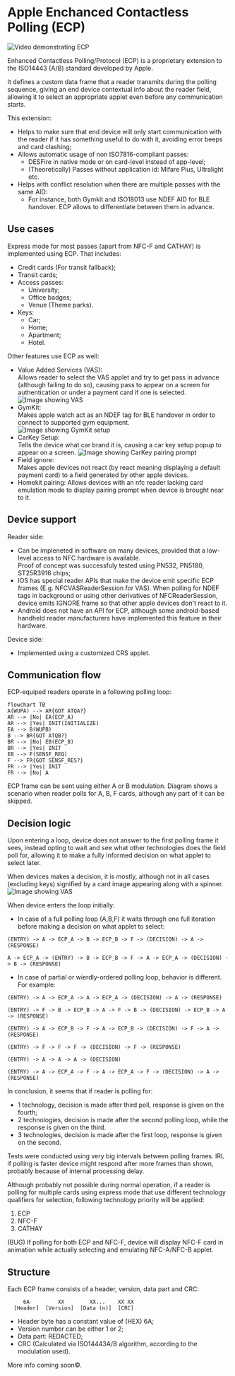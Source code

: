 # Apple Enchanced Contactless Polling (ECP)

![Video demonstrating ECP](/assets/ECP.DEMO.webp)


Enhanced Contactless Polling/Protocol (ECP) is a proprietary extension to the ISO14443 (A/B) standard developed by Apple.   

It defines a custom data frame that a reader transmits during the polling sequence, giving an end device contextual info about the reader field, allowing it to select an appropriate applet even before any communication starts.  

This extension:
- Helps to make sure that end device will only start communication with the reader if it has something useful to do with it, avoiding error beeps and card clashing;
- Allows automatic usage of non ISO7816-compliant passes:
  * DESFire in native mode or on card-level instead of app-level;
  * (Theoretically) Passes without application id: Mifare Plus, Ultralight etc.
- Helps with conflict resolution when there are multiple passes with the same AID:
  * For instance, both Gymkit and ISO18013 use NDEF AID for BLE handover. ECP allows to differentiate between them in advance.


## Use cases


Express mode for most passes (apart from NFC-F and CATHAY) is implemented using ECP. That includes:
- Credit cards (For transit fallback);
- Transit cards;
- Access passes:
  - University;
  - Office badges;
  - Venue (Theme parks).
- Keys:
  - Car;
  - Home;
  - Apartment;
  - Hotel.

Other features use ECP as well:
- Value Added Services (VAS):  
  Allows reader to select the VAS applet and try to get pass in advance (although failing to do so), causing pass to appear on a screen for authentication or under a payment card if one is selected.  
  ![Image showing VAS](/assets/VAS.DEMO.webp)
- GymKit:  
  Makes apple watch act as an NDEF tag for BLE handover in order to connect to supported gym equipment.  
  ![Image showing GymKit setup](/assets/GYMKIT.DEMO.webp)
- CarKey Setup:  
  Tells the device what car brand it is, causing a car key setup popup to appear on a screen.
  ![Image showing CarKey pairing prompt](/assets/CARKEY.SETUP.DEMO.webp)
- Field ignore:  
  Makes apple devices not react (by react meaning displaying a default payment card) to a field generated by other apple devices.
- Homekit pairing:
  Allows devices with an nfc reader lacking card emulation mode to display pairing prompt when device is brought near to it. 


## Device support


Reader side:
* Can be impleneted in software on many  devices, provided that a low-level access to NFC hardware is available.  
  Proof of concept was successfuly tested using PN532, PN5180, ST25R3916 chips;
* IOS has special reader APIs that make the device emit specific ECP frames (E.g. NFCVASReaderSession for VAS). When polling for NDEF tags in background or using other derivatives of NFCReaderSession, device emits IGNORE frame so that other apple devices don't react to it.
* Android does not have an API for ECP, although some android-based handheld reader manufacturers have implemented this feature in their hardware.  
  
Device side:
* Implemented using a customized CRS applet.


## Communication flow


ECP-equiped readers operate in a following polling loop:

```mermaid
flowchart TB
A(WUPA) --> AR{GOT ATQA?}
AR --> |No| EA(ECP_A)
AR --> |Yes| INIT(INITIALIZE)
EA --> B(WUPB)
B --> BR{GOT ATQB?}
BR --> |No| EB(ECP_B)
BR --> |Yes| INIT
EB --> F(SENSF_REQ)
F --> FR{GOT SENSF_RES?}
FR --> |Yes| INIT
FR --> |No| A
```

ECP frame can be sent using either A or B modulation. Diagram shows a scenario when reader polls for A, B, F cards, although any part of it can be skipped.


## Decision logic


Upon entering a loop, device does not answer to the first polling frame it sees, instead opting to wait and see what other technologies does the field poll for, allowing it to make a fully informed decision on what applet to select later.


When devices makes a decision, it is mostly, although not in all cases (excluding keys) signified by a card image appearing along with a spinner.
![Image showing VAS](/assets/EM.DECISION.webp)


When device enters the loop initially:
* In case of a full polling loop (A,B,F) it waits through one full iteration before making a decision on what applet to select:  
```
(ENTRY) -> A -> ECP_A -> B -> ECP_B -> F -> (DECISION) -> A -> (RESPONSE)
```

```
A -> ECP_A -> (ENTRY) -> B -> ECP_B -> F -> A -> ECP_A -> (DECISION) -> B -> (RESPONSE)
```


* In case of partial or wierdly-ordered polling loop, behavior is different. For example:

```
(ENTRY) -> A -> ECP_A -> A -> ECP_A -> (DECISION) -> A -> (RESPONSE)
```

```
(ENTRY) -> F -> B -> ECP_B -> A -> F -> B -> (DECISION) -> ECP_B -> A -> (RESPONSE)
```

```
(ENTRY) -> A -> ECP_B -> F -> A -> ECP_B -> (DECISION) -> F -> A -> (RESPONSE)
```

```
(ENTRY) -> F -> F -> F -> (DECISION) -> F -> (RESPONSE)
```

```
(ENTRY) -> A -> A -> A -> (DECISION)
```

```
(ENTRY) -> A -> ECP_A -> F -> A -> ECP_A -> F -> (DECISION) -> A -> (RESPONSE)
```

In conclusion, it seems that if reader is polling for:
* 1 technology, decision is made after third poll, response is given on the fourth;
* 2 technologies, decision is made after the second polling loop, while the response is given on the third.
* 3 technologies, decision is made after the first loop, response is given on the second.

Tests were conducted using very big intervals between polling frames. IRL if polling is faster device might respond after more frames than shown, probably because of internal processing delay.  

Although probably not possible during normal operation, if a reader is polling for multiple cards using express mode that use different technology qualifiers for selection, following technology priority will be applied:
1. ECP 
2. NFC-F
3. CATHAY  
  
(BUG) If polling for both ECP and NFC-F, device will display NFC-F card in animation while actually selecting and emulating NFC-A/NFC-B applet. 


## Structure


Each ECP frame consists of a header, version, data part and CRC:

```
     6A         XX        XX...    XX XX
  [Header]  [Version]  [Data (n)]  [CRC]
```
- Header byte has a constant value of (HEX) 6A;
- Version number can be either 1 or 2;
- Data part: REDACTED;
- CRC (Calculated via ISO14443A/B algorithm, according to the modulation used).



More info coming soon©.